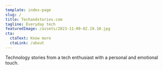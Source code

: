```yaml
---
template: index-page
slug: /
title: Techandstories.com
tagline: Everyday tech
featuredImage: /assets/2023-11-09-02.19.10.jpg
cta:
  ctaText: Know more
  ctaLink: /about
---
```

Technology stories from a tech enthusiast with a personal and emotional touch.